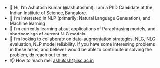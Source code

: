 - 👋 Hi, I’m Ashutosh Kumar (@ashutoshml). I am a PhD Candidate at the Indian Institute of Science, Bangalore. 
- 👀 I’m interested in NLP (primarily: Natural Language Generation), and Machine learning 
- 🌱 I’m currently learning about applications of Paraphrasing models, and shortcomings of current NLG models.
- 💞️ I’m looking to collaborate on data-augmentation strategies, NLG, NLG evaluation, NLP model reliability. If you have some interesting problems in these areas, and believe I would be able to contribute in solving the problem, do reach out to me.
- 📫 How to reach me: ashutosh@iisc.ac.in

<!---
ashutoshml/ashutoshml is a ✨ special ✨ repository because its `README.md` (this file) appears on your GitHub profile.
You can click the Preview link to take a look at your changes.
--->
